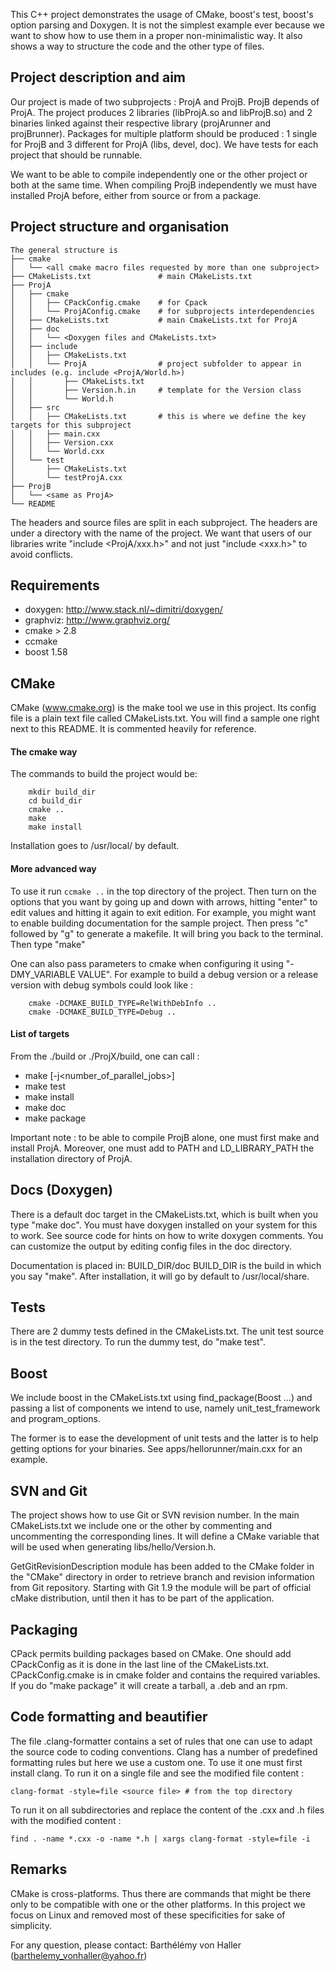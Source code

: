This C++ project demonstrates the usage of CMake, boost's test, boost's option parsing and
Doxygen. It is not the simplest example ever because we want to show how to use them
in a proper non-minimalistic way. It also shows a way to structure the code and the other
type of files.

## Project description and aim

Our project is made of two subprojects : ProjA and ProjB. ProjB depends of ProjA.
The project produces 2 libraries (libProjA.so and libProjB.so) and 2 binaries linked against their
respective library (projArunner and projBrunner).
Packages for multiple platform should be produced : 1 single for ProjB and 3 different for ProjA
(libs, devel, doc).
We have tests for each project that should be runnable.

We want to be able to compile independently one or the other project or both at the same time.
When compiling ProjB independently we must have installed ProjA before, either from source or
from a package.

## Project structure and organisation

    The general structure is
    ├── cmake
    │   └── <all cmake macro files requested by more than one subproject>
    ├── CMakeLists.txt               # main CMakeLists.txt
    ├── ProjA
    │   ├── cmake
    │   │   ├── CPackConfig.cmake    # for Cpack
    │   │   └── ProjAConfig.cmake    # for subprojects interdependencies
    │   ├── CMakeLists.txt           # main CmakeLists.txt for ProjA
    │   ├── doc
    │   │   └── <Doxygen files and CMakeLists.txt>
    │   ├── include
    │   │   ├── CMakeLists.txt
    │   │   └── ProjA                # project subfolder to appear in includes (e.g. include <ProjA/World.h>)
    │   │       ├── CMakeLists.txt
    │   │       ├── Version.h.in     # template for the Version class
    │   │       └── World.h
    │   ├── src
    │   │   ├── CMakeLists.txt       # this is where we define the key targets for this subproject
    │   │   ├── main.cxx
    │   │   ├── Version.cxx
    │   │   └── World.cxx
    │   └── test
    │       ├── CMakeLists.txt
    │       └── testProjA.cxx
    ├── ProjB
    │   └── <same as ProjA>
    └── README

The headers and source files are split in each subproject. The headers are under a directory with
the name of the project. We want that users of our libraries write "include <ProjA/xxx.h>" and not
just "include <xxx.h>" to avoid conflicts.

## Requirements

* doxygen: http://www.stack.nl/~dimitri/doxygen/
* graphviz: http://www.graphviz.org/
* cmake > 2.8
* ccmake
* boost 1.58

## CMake

CMake (www.cmake.org) is the make tool we use in this project. 
Its config file is a plain text file called CMakeLists.txt. 
You will find a sample one right next to this README. It is commented heavily for reference.

#### The cmake way 
    
The commands to build the project would be:
``` 
    mkdir build_dir
    cd build_dir
    cmake .. 
    make 
    make install
```
Installation goes to /usr/local/ by default.
  
#### More advanced way 

To use it run `ccmake ..` in the top
directory of the project. Then turn on the options that you want by
going up and down with arrows, hitting "enter" to edit values and hitting
it again to exit edition. 
For example, you might want to enable building documentation for the
sample project. Then press "c" followed by "g" to generate a
makefile. It will bring you back to the terminal. Then type "make"
    
One can also pass parameters to cmake when configuring it using "-DMY_VARIABLE VALUE".
For example to build a debug version or a release version with debug symbols could look like : 
```
    cmake -DCMAKE_BUILD_TYPE=RelWithDebInfo ..
    cmake -DCMAKE_BUILD_TYPE=Debug ..
```

#### List of targets 

From the ./build or ./ProjX/build, one can call :
* make [-j<number_of_parallel_jobs>]
* make test
* make install
* make doc
* make package

Important note : to be able to compile ProjB alone, one must first make and install ProjA. 
Moreover, one must add to PATH and LD_LIBRARY_PATH the installation directory of ProjA.

## Docs (Doxygen)

There is a default doc target in the CMakeLists.txt, which is built
when you type "make doc". You must have doxygen
installed on your system for this to work. See source code
for hints on how to write doxygen comments.
You can customize the output by editing config files in the doc directory.

Documentation is placed in: BUILD_DIR/doc BUILD_DIR is the build in which you say "make".
After installation, it will go by default to /usr/local/share.

## Tests

There are 2 dummy tests defined in the CMakeLists.txt. The unit test
source is in the test directory.  To run the dummy test, do "make
test".

## Boost

We include boost in the CMakeLists.txt using find_package(Boost ...) and 
passing a list of components we intend to use, namely unit_test_framework 
and program_options. 
    
The former is to ease the development of unit tests and the latter is 
to help getting options for your binaries. See apps/hellorunner/main.cxx 
for an example. 
    
## SVN and Git

The project shows how to use Git or SVN revision number. In the main 
CMakeLists.txt we include one or the other by commenting and uncommenting
the corresponding lines. It will define a CMake variable
that will be used when generating libs/hello/Version.h.

GetGitRevisionDescription module has been added to the CMake folder in the 
"CMake" directory in order to retrieve branch and revision information
from Git repository. Starting with Git 1.9 the module will be part of 
official cMake distribution, until then it has to be part of the 
application.
    
## Packaging

CPack permits building packages based on CMake. One should add CPackConfig
as it is done in the last line of the CMakeLists.txt. CPackConfig.cmake 
is in cmake folder and contains the required variables.
If you do "make package" it will create a tarball, a .deb and an rpm. 

## Code formatting and beautifier

The file .clang-formatter contains a set of rules that one can use to adapt
the source code to coding conventions. Clang has a number of predefined
formatting rules but here we use a custom one. To use it one must first 
install clang. 
To run it on a single file and see the modified file content : 
    
    clang-format -style=file <source file> # from the top directory

To run it on all subdirectories and replace the content of the .cxx and .h
files with the modified content : 

    find . -name *.cxx -o -name *.h | xargs clang-format -style=file -i
    

## Remarks

CMake is cross-platforms. Thus there are commands that might be there 
only to be compatible with one or the other platforms. In this project
we focus on Linux and removed most of these specificities for sake 
of simplicity.
    

For any question, please contact:
Barthélémy von Haller (barthelemy_vonhaller@yahoo.fr)
